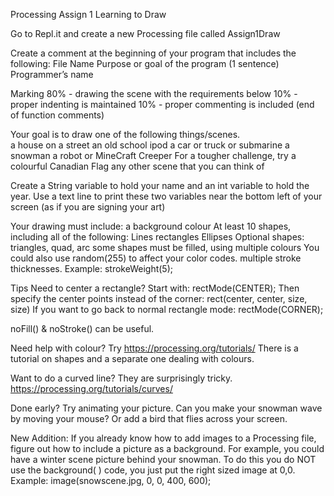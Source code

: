 Processing Assign 1 
Learning to Draw

Go to Repl.it and create a new Processing file called Assign1Draw 

Create a comment at the beginning of your program that includes the following:
File Name
Purpose or goal of the program (1 sentence) 
Programmer’s name

Marking
80% - drawing the scene with the requirements below
10% - proper indenting is maintained 
10% - proper commenting is included (end of function comments)

Your goal is to draw one of the following things/scenes.  
a house on a street
an old school ipod
a car or truck or submarine
a snowman
a robot or MineCraft Creeper
For a tougher challenge, try a colourful Canadian Flag
any other scene that you can think of

Create a String variable to hold your name and an int variable to hold the year.
Use a text line to print these two variables near the bottom left of your screen (as if you are signing your art)

Your drawing must include:
a background colour
At least 10 shapes, including all of the following:
Lines
rectangles
Ellipses
Optional shapes: triangles, quad, arc
some shapes must be filled, using multiple colours 
You could also use random(255) to affect your color codes.
multiple stroke thicknesses. Example:  strokeWeight(5);

Tips
Need to center a rectangle? 
Start with: 	rectMode(CENTER);
Then specify the center points instead of the corner: rect(center, center, size, size)
If you want to go back to normal rectangle mode:	rectMode(CORNER);

noFill()  & noStroke()	can be useful.

Need help with colour?  Try https://processing.org/tutorials/  There is a tutorial on shapes and a separate one dealing with colours.

Want to do a curved line? They are surprisingly tricky.  https://processing.org/tutorials/curves/ 

Done early?  Try animating your picture.  Can you make your snowman wave by moving your mouse? Or add a bird that flies across your screen.


New Addition: If you already know how to add images to a Processing file, figure out how to include a picture as a background.  For example, you could have a winter scene picture behind your snowman.  To do this you do NOT use the background( ) code, you just put the right sized image at 0,0.  Example: image(snowscene.jpg, 0, 0, 400, 600);
